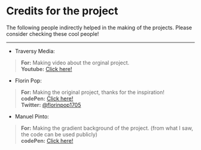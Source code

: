 # Credits for the project

The following people indirectly helped in the making of the projects. Please consider checking these cool people!

---

- Traversy Media:  
> **For:** Making video about the orginal project.  
> **Youtube:** [Click here!](https://www.youtube.com/watch?v=duNmhKgtcsI&t=1870s)
  
- Florin Pop:  
> **For:** Making the original project, thanks for the inspiration!  
> **codePen:** [Click here!](https://codepen.io/FlorinPop17/pen/BaBePej)  
> **Twitter:** [@florinpop1705](https://twitter.com/florinpop1705)  
  
- Manuel Pinto:  
> **For:** Making the gradient background of the project. (from what I saw, the code can be used publicly)  
> **codePen:** [Click here!](https://codepen.io/P1N2O/pen/pyBNzX)  
